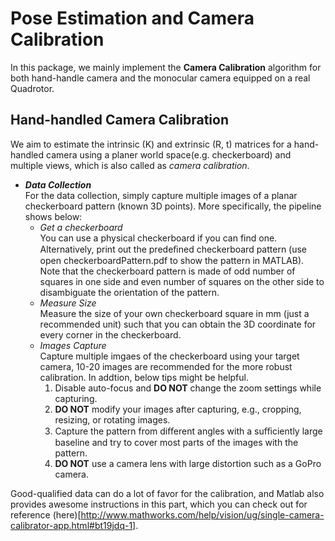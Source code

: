 # Pose Estimation and Camera Calibration
In this package, we mainly implement the **Camera Calibration** algorithm for both hand-handle camera and the monocular camera equipped on a real Quadrotor.

Hand-handled Camera Calibration
-------------------------------
We aim to estimate the intrinsic (K) and extrinsic (R, t) matrices for a hand-handled camera using a planer world space(e.g. checkerboard) and multiple views, which is also called as _camera calibration_. 

* _**Data Collection**_           
For the data collection, simply capture multiple images of a planar checkerboard pattern (known 3D points). More specifically, the pipeline shows below:
  *  _Get a checkerboard_         
  You can use a physical checkerboard if you can find one. Alternatively, print out the predeﬁned checkerboard pattern (use open checkerboardPattern.pdf to show the pattern in MATLAB). Note that the checkerboard pattern is made of odd number of squares in one side and even number of squares on the other side to disambiguate the orientation of the pattern.       
  * _Measure Size_    
  Measure the size of your own checkerboard square in mm (just a recommended unit) such that you can obtain the 3D coordinate for every corner in the checkerboard.    
  * _Images Capture_    
  Capture multiple imgaes of the checkerboard using your target camera, 10-20 images are recommended for the more robust calibration. In addtion, below tips might be helpful.     
    1. Disable auto-focus and **DO NOT** change the zoom settings while capturing.     
    2. **DO NOT** modify your images after capturing, e.g., cropping, resizing, or rotating images.    
    3. Capture the pattern from diﬀerent angles with a suﬃciently large baseline and try to cover most parts of the images with the pattern. 
    4. **DO NOT** use a camera lens with large distortion such as a GoPro camera.      

Good-qualified data can do a lot of favor for the calibration, and Matlab also provides awesome instructions in this part, which you can check out for reference (here)[http://www.mathworks.com/help/vision/ug/single-camera-calibrator-app.html#bt19jdq-1].
